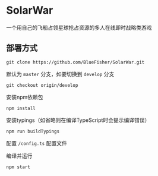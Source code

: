 # SolarWar

一个用自己的飞船占领星球抢占资源的多人在线即时战略类游戏

## 部署方式

```shell
git clone https://github.com/BlueFisher/SolarWar.git
```
默认为 `master` 分支，如要切换到 `develop` 分支
```shell
git checkout origin/develop
```

安装npm依赖包

```shell
npm install
```

安装typings（如省略则在编译TypeScript时会提示编译错误）

```shell
npm run buildTypings
```

配置 `/config.ts` 配置文件

编译并运行

```shell
npm start
```
